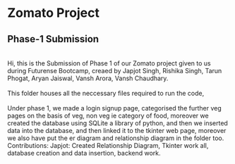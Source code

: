# Zomato Project
## Phase-1 Submission
<br>Hi, this is the Submission of Phase 1 of our Zomato project given to us during Futurense Bootcamp, creaed by Japjot Singh, Rishika Singh, Tarun Phogat, Aryan Jaiswal, Vansh Arora, Vansh Chaudhary.</br>
<br>This folder houses all the neccessary files required to run the code,</br>
<br>Under phase 1, we made a login signup page, categorised the further veg pages on the basis of veg, non veg ie category of food, moreover we created the database using SQLite a library of python, and then we inserted data into the database, and then linked it to the tkinter web page, 
moreover we also have put the er diagram and relationship diagram in the folder too.
Contributions:
Japjot: Created Relationship Diagram, Tkinter work all, database creation and data insertion, backend work.

